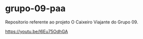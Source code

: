 # grupo-09-paa
Repositorio referente ao projeto O Caixeiro Viajante do Grupo 09.

https://youtu.be/l6Eu75OdhGA
